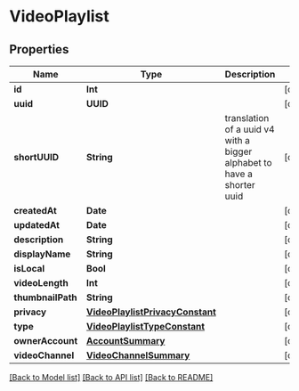 # VideoPlaylist

## Properties
Name | Type | Description | Notes
------------ | ------------- | ------------- | -------------
**id** | **Int** |  | [optional] 
**uuid** | **UUID** |  | [optional] 
**shortUUID** | **String** | translation of a uuid v4 with a bigger alphabet to have a shorter uuid | [optional] 
**createdAt** | **Date** |  | [optional] 
**updatedAt** | **Date** |  | [optional] 
**description** | **String** |  | [optional] 
**displayName** | **String** |  | [optional] 
**isLocal** | **Bool** |  | [optional] 
**videoLength** | **Int** |  | [optional] 
**thumbnailPath** | **String** |  | [optional] 
**privacy** | [**VideoPlaylistPrivacyConstant**](VideoPlaylistPrivacyConstant.md) |  | [optional] 
**type** | [**VideoPlaylistTypeConstant**](VideoPlaylistTypeConstant.md) |  | [optional] 
**ownerAccount** | [**AccountSummary**](AccountSummary.md) |  | [optional] 
**videoChannel** | [**VideoChannelSummary**](VideoChannelSummary.md) |  | [optional] 

[[Back to Model list]](../README.md#documentation-for-models) [[Back to API list]](../README.md#documentation-for-api-endpoints) [[Back to README]](../README.md)


